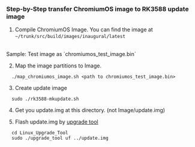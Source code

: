 ### Step-by-Step transfer ChromiumOS image to RK3588 update image

1. Compile ChromiumOS Image. You can find the image at `~/trunk/src/build/images/inaugural/latest` 
 <br>
 Sample: Test image as `chromiumos_test_image.bin`

2. Map the image partitions to Image.

```
  ./map_chromiumos_image.sh <path to chromiumos_test_image.bin>
```

3. Create update image

```
  sudo ./rk3588-mkupdate.sh
```

4. Get you update.img at this directory. (not Image/update.img)

5. Flash update.img by [upgrade tool](./Linux_Upgrade_Tool)

```
  cd Linux_Upgrade_Tool
  sudo ./upgrade_tool uf ../update.img
```
